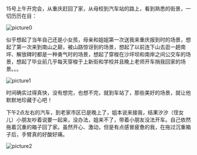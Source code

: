 15号上午开完会，从重庆赶回了家，从母校到汽车站的路上，看到熟悉的街景，一切历历在目：

![picture0](./picture0.jpg)

似乎想起了当年自己还是小女孩，母亲和姐姐第一次送我来重庆报到时的场景，想起了第一次来到南山之巅，被山路惊讶到的场景，想起了以前连下山去逛一趟南坪、解放碑时都是一种勇气时的场景，想起了穿梭在沙坪坝和南岸之间公交车的场景，想起了毕业前几乎每天穿梭于上新街和学校并且晚上老师开车捎我回家的场景。。。

![picture1](./picture1.jpg)

时间确实过得真快，没有想完，也想不完，就到车站了，那些美好的场景，就让他默默地珍藏于心吧！

下午2点左右的汽车，到老家市区已是晚上了，姐本说来接我，结果汐汐（侄女儿）小朋友吵着说要一起来，没办法，姐来不了，带着小朋友没法开车。自己依然拖着沉重的箱子回了家。虽然开心、激动，但是有点感冒疲惫的我，在拖过沉重箱子后，手臂真的好酸好痛。

![picture2](./picture2.jpg)
